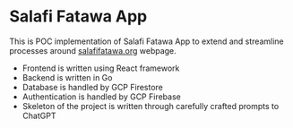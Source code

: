 # Salafi Fatawa App

This is POC implementation of Salafi Fatawa App to extend and streamline processes around [salafifatawa.org](https://salafifatawa.org) webpage.

- Frontend is written using React framework
- Backend is written in Go
- Database is handled by GCP Firestore
- Authentication is handled by GCP Firebase
- Skeleton of the project is written through carefully crafted prompts to ChatGPT